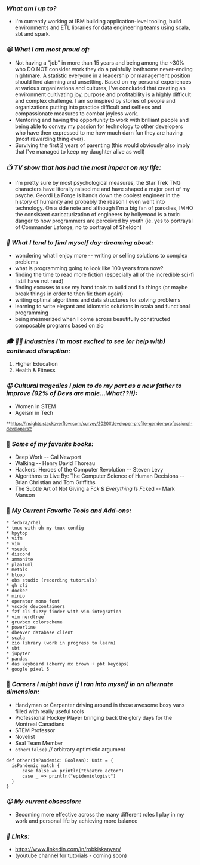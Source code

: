 ### *What am I up to?*
* I'm currently working at IBM building application-level tooling, build environments and ETL
  libraries for data engineering teams using scala, sbt and spark. 

### *:grin: What I am most proud of:*
* Not having a "job" in more than 15 years and being among the ~30% who DO NOT consider work they do
  a painfully loathsome never-ending nightmare. A statistic everyone in a leadership or management
  position should find alarming and unsettling. Based on my personal experiences at various
  organizations and cultures, I've concluded that creating an environment cultivating joy, purpose
  and profitability is a highly difficult and complex challenge. I am so inspired by stories of
  people and organizations putting into practice difficult and selfless and compassionate measures
  to combat joyless work.
* Mentoring and having the opportunity to work with brilliant people and being able to convey my
  passion for technology to other developers who have then expressed to me how much darn fun they
  are having (most rewarding thing ever). 
* Surviving the first 2 years of parenting (this would obviously also imply that I've managed to
  keep my daughter alive as well)

### *:tv: TV show that has had the most impact on my life:*
* I'm pretty sure by most psychological measures, the Star Trek TNG characters have literally raised
  me and have shaped a major part of my psyche. Geordi La Forge is hands down the coolest engineer
  in the history of humanity and probably the reason I even went into technology. On a side note and
  although I'm a big fan of parodies, IMHO the consistent caricaturization of engineers by hollywood
  is a toxic danger to how programmers are perceived by youth (ie. yes to portrayal of Commander
  Laforge, no to portrayal of Sheldon)

### *:thinking: What I tend to find myself day-dreaming about:*
* wondering what I enjoy more -- writing or selling solutions to complex problems
* what is programming going to look like 100 years from now?
* finding the time to read more fiction (especially all of the incredible sci-fi I still have not read)
* finding excuses to use my hand tools to build and fix things (or maybe break things in order to then fix them again)
* writing optimal algorithms and data structures for solving problems
* learning to write elegant and idiomatic solutions in scala and functional programming
* being mesmerized when I come across beautifully constructed composable programs based on zio

### *:mortar_board: :weight_lifting_woman: Industries I'm most excited to see (or help with) continued disruption:*
1. Higher Education
2. Health & Fitness

### *:disappointed: Cultural tragedies I plan to do my part as a new father to improve (92% of Devs are male...What??!!):*
* Women in STEM
* Ageism in Tech

<sup>**</sub>https://insights.stackoverflow.com/survey/2020#developer-profile-gender-professional-developers2

### :book: *Some of my favorite books:*
* Deep Work -- Cal Newport
* Walking -- Henry David Thoreau
* Hackers: Heroes of the Computer Revolution -- Steven Levy
* Algorithms to Live By: The Computer Science of Human Decisions -- Brian Christian and Tom Griffiths
* The Subtle Art of Not Giving a F*ck & Everything Is F*cked -- Mark Manson

### :hammer: *My Current Favorite Tools and Add-ons:*
```
* fedora/rhel
* tmux with oh my tmux config
* bpytop
* vifm
* vim
* vscode
* discord
* ammonite
* plantuml
* metals
* bloop
* obs studio (recording tutorials)
* gh cli
* docker
* minio
* operator mono font
* vscode devcontainers
* fzf cli fuzzy finder with vim integration
* vim nerdtree
* gruvbox colorscheme
* powerline
* dbeaver database client
* scala
* zio library (work in progress to learn)
* sbt
* jupyter
* pandas
* das keyboard (cherry mx brown + pbt keycaps)
* google pixel 5
```

### :briefcase: *Careers I might have if I ran into myself in an alternate dimension:*
* Handyman or Carpenter driving around in those awesome boxy vans filled with really useful tools
* Professional Hockey Player bringing back the glory days for the Montreal Canadians
* STEM Professor
* Novelist
* Seal Team Member
* `other(false)` // arbitrary optimistic argument
```
def other(isPandemic: Boolean): Unit = {
  isPandemic match {
      case false => println("theatre actor")
      case _ => println("epidemiologist")
  }
}
```

### *:stuck_out_tongue: My current obsession:*
* Becoming more effective across the many different roles I play in my work and personal life by achieving more balance

### *:link: Links:*
* https://www.linkedin.com/in/robkiskanyan/
* (youtube channel for tutorials - coming soon)

<!--
**robbyki/robbyki** is a ✨ _special_ ✨ repository because its `README.md` (this file) appears on your GitHub profile.

Here are some ideas to get you started:

- 🔭 I’m currently working on ...
- 🌱 I’m currently learning ...
- 👯 I’m looking to collaborate on ...
- 🤔 I’m looking for help with ...
- 💬 Ask me about ...
- 📫 How to reach me: ...
- 😄 Pronouns: ...
- ⚡ Fun fact: ...
-->
